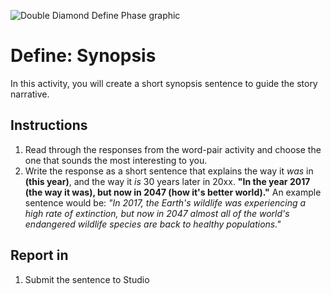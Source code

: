 ![Double Diamond Define Phase graphic](/assets/dd-process-define-1200px@2x.png)

# Define: Synopsis

In this activity, you will create a short synopsis sentence to guide the story narrative.

## Instructions

1. Read through the responses from the word-pair activity and choose the one that sounds the most interesting to you.
2. Write the response as a short sentence that explains the way it _was_ in **\(this year\)**, and the way it _is_ 30 years later in 20xx. **"In the year 2017 \(the way it was\), but now in 2047 \(how it's better world\)."** An example sentence would be: _"In 2017, the Earth's wildlife was experiencing a high rate of extinction, but now in 2047 almost all of the world's endangered wildlife species are back to healthy populations."_

## Report in

1. Submit the sentence to Studio